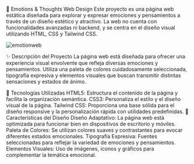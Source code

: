 🌈 Emotions & Thoughts Web Design
Este proyecto es una página web estática diseñada para explorar y expresar emociones y pensamientos a través de un diseño estético y atractivo. La web no cuenta con funcionalidades avanzadas ni backend, y se centra en el diseño visual utilizando HTML, CSS y Tailwind CSS.

![emotionweb](https://github.com/user-attachments/assets/45a90558-72f0-4ee7-86b8-4dcb6a5a5fe2)

✨ Descripción del Proyecto
La página web está diseñada para ofrecer una experiencia visual envolvente que refleja diversas emociones y pensamientos. Utiliza una paleta de colores cuidadosamente seleccionada, tipografía expresiva y elementos visuales que buscan transmitir distintas sensaciones y estados de ánimo.

🚀 Tecnologías Utilizadas
HTML5: Estructura el contenido de la página y facilita la organización semántica.
CSS3: Personaliza el estilo y el diseño visual de la página.
Tailwind CSS: Proporciona una base sólida para el diseño responsive y la personalización rápida con utilidades predefinidas.
🎨 Características del Diseño
Diseño Adaptativo: La página web está optimizada para funcionar bien en dispositivos de escritorio y móviles.
Paleta de Colores: Se utilizan colores suaves y contrastantes para evocar diferentes estados emocionales.
Tipografía Expresiva: Fuentes seleccionadas para reflejar la variedad de emociones y pensamientos.
Elementos Visuales: Uso de imágenes, iconos y gráficos para complementar la temática emocional.
